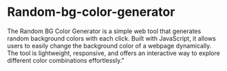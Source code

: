 # Random-bg-color-generator
The Random BG Color Generator is a simple web tool that generates random background colors with each click. Built with JavaScript, it allows users to easily change the background color of a webpage dynamically. The tool is lightweight, responsive, and offers an interactive way to explore different color combinations effortlessly."
